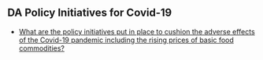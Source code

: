 ## DA Policy Initiatives for Covid-19


 - [What are the policy initiatives put in place to cushion the adverse effects of the Covid-19 pandemic including the rising prices of basic food commodities?](/da-policy-initiatives-for-covid-19/what-are-the-policy-initiatives-put-in-place-to-cushion-the-adverse-effects-of-the-covid-19-pandemic)
    
